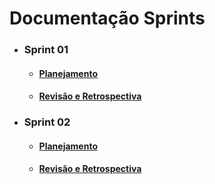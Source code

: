 # Documentação Sprints

- ### Sprint 01
  - #### [Planejamento](docs/iniciativas-extras/documentacao_sprints/Planejamento_01.md)
  - #### [Revisão e Retrospectiva](docs/iniciativas-extras/documentacao_sprints/review_01.md)
- ### Sprint 02
  - #### [Planejamento](docs/iniciativas-extras/documentacao_sprints/plaining_02.md)
  - #### [Revisão e Retrospectiva](docs/iniciativas-extras/documentacao_sprints/review_02.md)